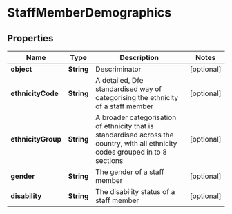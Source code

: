 
# StaffMemberDemographics

## Properties
Name | Type | Description | Notes
------------ | ------------- | ------------- | -------------
**object** | **String** | Descriminator |  [optional]
**ethnicityCode** | **String** | A detailed, Dfe standardised way of categorising the ethnicity of a staff member |  [optional]
**ethnicityGroup** | **String** | A broader categorisation of ethnicity that is standardised across the country, with all ethnicity codes grouped in to 8 sections |  [optional]
**gender** | **String** | The gender of a staff member |  [optional]
**disability** | **String** | The disability status of a staff member |  [optional]



